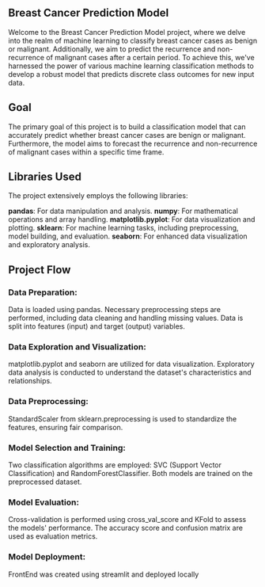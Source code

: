 ## Breast Cancer Prediction Model
Welcome to the Breast Cancer Prediction Model project, where we delve into the realm of machine learning to classify breast cancer cases as benign or malignant. Additionally, we aim to predict the recurrence and non-recurrence of malignant cases after a certain period. To achieve this, we've harnessed the power of various machine learning classification methods to develop a robust model that predicts discrete class outcomes for new input data.

## Goal
The primary goal of this project is to build a classification model that can accurately predict whether breast cancer cases are benign or malignant. Furthermore, the model aims to forecast the recurrence and non-recurrence of malignant cases within a specific time frame.

## Libraries Used
The project extensively employs the following libraries:

**pandas**: For data manipulation and analysis.
**numpy**: For mathematical operations and array handling.
**matplotlib.pyplot**: For data visualization and plotting.
**sklearn**: For machine learning tasks, including preprocessing, model building, and evaluation.
**seaborn**: For enhanced data visualization and exploratory analysis.
## Project Flow
### Data Preparation:

Data is loaded using pandas.
Necessary preprocessing steps are performed, including data cleaning and handling missing values.
Data is split into features (input) and target (output) variables.
### Data Exploration and Visualization:

matplotlib.pyplot and seaborn are utilized for data visualization.
Exploratory data analysis is conducted to understand the dataset's characteristics and relationships.
### Data Preprocessing:

StandardScaler from sklearn.preprocessing is used to standardize the features, ensuring fair comparison.
### Model Selection and Training:

Two classification algorithms are employed: SVC (Support Vector Classification) and RandomForestClassifier.
Both models are trained on the preprocessed dataset.
### Model Evaluation:

Cross-validation is performed using cross_val_score and KFold to assess the models' performance.
The accuracy score and confusion matrix are used as evaluation metrics.
### Model Deployment:
FrontEnd was created using streamlit and deployed locally
